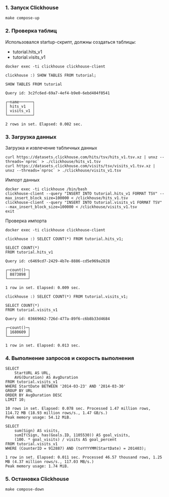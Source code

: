 ### 1. Запуск Clickhouse
```
make compose-up
```

### 2. Проверка таблиц

Использовался startup-скрипт, должны создаться таблицы:

- tutorial.hits_v1
- tutorial.visits_v1

```
docker exec -ti clickhouse clickhouse-client

clickhouse :) SHOW TABLES FROM tutorial;

SHOW TABLES FROM tutorial

Query id: 3c2fc6ed-69a7-4ef4-b9e0-6ebd404f0541

┌─name──────┐
│ hits_v1   │
│ visits_v1 │
└───────────┘

2 rows in set. Elapsed: 0.002 sec. 
```

### 3. Загрузка данных

Загрузка и извлечение табличных данных

```
curl https://datasets.clickhouse.com/hits/tsv/hits_v1.tsv.xz | unxz --threads=`nproc` > ./clickhouse/hits_v1.tsv
curl https://datasets.clickhouse.com/visits/tsv/visits_v1.tsv.xz | unxz --threads=`nproc` > ./clickhouse/visits_v1.tsv
```

Импорт данных

```
docker exec -ti clickhouse /bin/bash
clickhouse-client --query "INSERT INTO tutorial.hits_v1 FORMAT TSV" --max_insert_block_size=100000 < /clickhouse/hits_v1.tsv
clickhouse-client --query "INSERT INTO tutorial.visits_v1 FORMAT TSV" --max_insert_block_size=100000 < /clickhouse/visits_v1.tsv
exit
```

Проверка импорта

```
docker exec -ti clickhouse clickhouse-client

clickhouse :) SELECT COUNT(*) FROM tutorial.hits_v1;

SELECT COUNT(*)
FROM tutorial.hits_v1

Query id: c6469cd7-2429-4b7e-8886-cd5e969a2028

┌─count()─┐
│ 8873898 │
└─────────┘

1 row in set. Elapsed: 0.009 sec. 

clickhouse :) SELECT COUNT(*) FROM tutorial.visits_v1;

SELECT COUNT(*)
FROM tutorial.visits_v1

Query id: 03669662-726d-477a-89f6-c6b8b33d4684

┌─count()─┐
│ 1680609 │
└─────────┘

1 row in set. Elapsed: 0.013 sec. 
```

### 4. Выполнение запросов и скорость выполнения
```
SELECT
    StartURL AS URL,
    AVG(Duration) AS AvgDuration
FROM tutorial.visits_v1
WHERE StartDate BETWEEN '2014-03-23' AND '2014-03-30'
GROUP BY URL
ORDER BY AvgDuration DESC
LIMIT 10;

10 rows in set. Elapsed: 0.078 sec. Processed 1.47 million rows, 114.72 MB (18.93 million rows/s., 1.47 GB/s.)
Peak memory usage: 54.12 MiB.

SELECT
    sum(Sign) AS visits,
    sumIf(Sign, has(Goals.ID, 1105530)) AS goal_visits,
    (100. * goal_visits) / visits AS goal_percent
FROM tutorial.visits_v1
WHERE (CounterID = 912887) AND (toYYYYMM(StartDate) = 201403);

1 row in set. Elapsed: 0.011 sec. Processed 46.57 thousand rows, 1.25 MB (4.37 million rows/s., 117.03 MB/s.)
Peak memory usage: 1.74 MiB.

```

### 5. Остановка Clickhouse
```
make compose-down
```